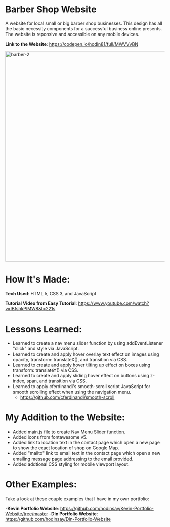 # Barber Shop Website

A website for local small or big barber shop businesses. This design has all the basic necessity components for a successful business online presents. The website is reponsive and accessible on any mobile devices. 

**Link to the Website**: https://codepen.io/hodin81/full/MWVVvBN

<img width="664" alt="barber-2" src="https://user-images.githubusercontent.com/100463706/190225550-c78e40c8-c0c5-4c80-b4ce-4fa4de52f37f.png">

# How It's Made: 

**Tech Used**: HTML 5, CSS 3, and JavaScript

**Tutorial Video from Easy Tutorial**: https://www.youtube.com/watch?v=lBfshkPlMW8&t=221s

# Lessons Learned:

- Learned to create a nav menu slider function by using addEventListener "click" and style via JavaScript.
- Learned to create and apply hover overlay text effect on images using opacity, transform: translateX(), and transition via CSS. 
- Learned to create and apply hover tilting up effect on boxes using transform: translateY() via CSS.
- Learned to create and apply sliding hover effect on buttons using z-index, span, and transition via CSS.
- Learned to apply cferdinandi's smooth-scroll script JavaScript for smooth scrolling effect when using the navigation menu. 
  - https://github.com/cferdinandi/smooth-scroll 

# My Addition to the Website:

- Added main.js file to create Nav Menu Slider function.
- Added icons from fontawesome v5. 
- Added link to location text in the contact page which open a new page to show the exact location of shop on Google Map.
- Added "mailto" link to email text in the contact page which open a new emailing message page addressing to the email provided.  
- Added addtional CSS styling for mobile viewport layout.

# Other Examples: 

Take a look at these couple examples that I have in my own portfolio:

-**Kevin Portfolio Website**: https://github.com/hodinsay/Kevin-Portfolio-Website/tree/master
-**Din Portfolio Website**: https://github.com/hodinsay/Din-Portfolio-Website

